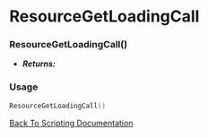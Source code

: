 # ResourceGetLoadingCall

### ResourceGetLoadingCall()
- ***Returns:*** 

### Usage

```Lua
ResourceGetLoadingCall()
```


[Back To Scripting Documentation](../README.md)
